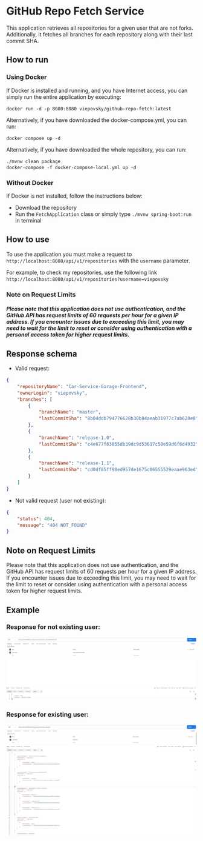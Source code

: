 # GitHub Repo Fetch Service

This application retrieves all repositories for a given user that are not forks. 
Additionally, it fetches all branches for each repository along with their last commit SHA.

## How to run

### Using Docker

If Docker is installed and running, and you have Internet access, you can simply run the entire application by executing:

```
docker run -d -p 8080:8080 viepovsky/github-repo-fetch:latest
```

Alternatively, if you have downloaded the docker-compose.yml, you can run:

```
docker compose up -d
```

Alternatively, if you have downloaded the whole repository, you can run:

```
./mvnw clean package
docker-compose -f docker-compose-local.yml up -d
```

### Without Docker

If Docker is not installed, follow the instructions below:

- Download the repository
- Run the `FetchApplication` class or simply type `./mvnw spring-boot:run` in terminal

## How to use

To use the application you must make a request to `http://localhost:8080/api/v1/repositories` with the `username` parameter.

For example, to check my repositories, use the following link `http://localhost:8080/api/v1/repositories?username=viepovsky`

### Note on Request Limits

##### Please note that this application does not use authentication, and the GitHub API has request limits of 60 requests per hour for a given IP address. If you encounter issues due to exceeding this limit, you may need to wait for the limit to reset or consider using authentication with a personal access token for higher request limits.


## Response schema

- Valid request:

```json
{
    "repositoryName": "Car-Service-Garage-Frontend",
    "ownerLogin": "viepovsky",
    "branches": [
        {
            "branchName": "master",
            "lastCommitSha": "8b04ddb794776628b30b84aeab31977c7ab620e8"
        },
        {
            "branchName": "release-1.0",
            "lastCommitSha": "c4e677f63855db39dc9d53617c50e59d6f6d4932"
        },
        {
            "branchName": "release-1.1",
            "lastCommitSha": "cd0df85ff90ed957de1675c06555529eaae963ed"
        }
    ]
}
```

- Not valid request (user not existing):

```json
{
    "status": 404,
    "message": "404 NOT_FOUND"
}
```

## Note on Request Limits
Please note that this application does not use authentication, and the GitHub API has request limits of 60 requests per hour for a given IP address. 
If you encounter issues due to exceeding this limit, you may need to wait for the limit to reset or consider using authentication with a personal access token for higher request limits.

## Example

### Response for not existing user:
![not_found_response.JPG](src%2Fmain%2Fresources%2Fnot_found_response.JPG)

### Response for existing user:
![response.JPG](src%2Fmain%2Fresources%2Fresponse.JPG)
